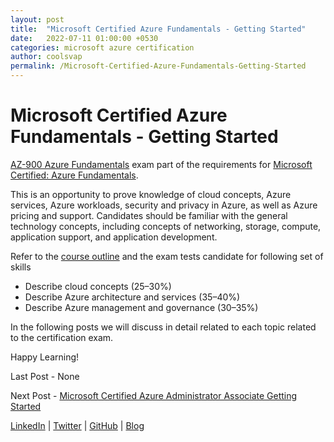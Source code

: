 ```yaml
---
layout: post
title:  "Microsoft Certified Azure Fundamentals - Getting Started"
date:   2022-07-11 01:00:00 +0530
categories: microsoft azure certification
author: coolsvap
permalink: /Microsoft-Certified-Azure-Fundamentals-Getting-Started
---
```


# Microsoft Certified Azure Fundamentals - Getting Started

[AZ-900 Azure Fundamentals](https://docs.microsoft.com/en-us/learn/certifications/exams/az-900) exam part of the requirements for [Microsoft Certified: Azure Fundamentals](https://docs.microsoft.com/en-us/learn/certifications/azure-fundamentals/).

This is an opportunity to prove knowledge of cloud concepts, Azure services, Azure workloads, security and privacy in Azure, as well as Azure pricing and support. Candidates should be familiar with the general technology concepts, including concepts of networking, storage, compute, application support, and application development.

Refer to the [course outline](https://query.prod.cms.rt.microsoft.com/cms/api/am/binary/RE3VwUY) and the exam tests candidate for following set of skills

*   Describe cloud concepts (25–30%)
*   Describe Azure architecture and services (35–40%)
*   Describe Azure management and governance (30–35%)

In the following posts we will discuss in detail related to each topic related to the certification exam.

Happy Learning!

Last Post - None

Next Post - [Microsoft Certified Azure Administrator Associate Getting Started](https://cloudnativehero.github.io/blog/Microsoft-Certified-Azure-Administrator-Getting-Started)

[LinkedIn](https://www.linkedin.com/company/cloudnativehero/) | [Twitter](https://twitter.com/cloudnativehero) | [GitHub](https://github.com/cloudnativehero/AZ-900-Prep) | [Blog](https://cloudnativehero.github.io/blog/)